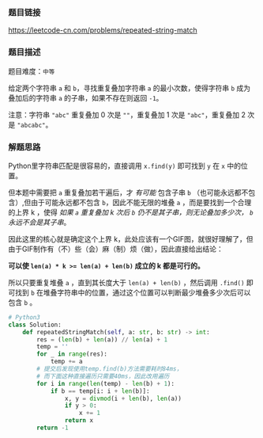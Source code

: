 ### 题目链接
https://leetcode-cn.com/problems/repeated-string-match

### 题目描述
题目难度：```中等```

给定两个字符串 ```a``` 和 ```b```，寻找重复叠加字符串 ```a``` 的最小次数，使得字符串 ```b``` 成为叠加后的字符串 ```a``` 的子串，如果不存在则返回 ```-1```。

注意：字符串 ```"abc"``` 重复叠加 0 次是 ```""```，重复叠加 1 次是 ```"abc"```，重复叠加 2 次是 ```"abcabc"```。

### 解题思路
Python里字符串匹配是很容易的，直接调用 ```x.find(y)``` 即可找到 ```y``` 在 ```x``` 中的位置。<br>

但本题中需要把 ```a``` 重复叠加若干遍后，才 _有可能_ 包含子串 ```b``` （也可能永远都不包含）,但由于可能永远都不包含 ```b```，因此不能无限的堆叠 ```a``` ，而是要找到一个合理的上界 k ，使得 _如果 ```a``` 重复叠加 k 次后 ```b``` 仍不是其子串，则无论叠加多少次， ```b``` 永远不会是其子串_。<br>

因此这里的核心就是确定这个上界 k，此处应该有一个GIF图，就很好理解了，但由于GIF制作有（不）些（会）麻（制）烦（做），因此直接给出结论：<br>

**可以使 ```len(a) * k >= len(a) + len(b)``` 成立的 k 都是可行的。**<br>

所以只要重复堆叠 ```a``` ，直到其长度大于 ```len(a) + len(b)``` ，然后调用
```.find()``` 即可找到 ```b``` 在堆叠字符串中的位置，通过这个位置可以判断最少堆叠多少次后可以包含 ```b``` 。

```python
# Python3
class Solution:
    def repeatedStringMatch(self, a: str, b: str) -> int:
        res = (len(b) + len(a)) // len(a) + 1
        temp = ''
        for _ in range(res):
            temp += a
        # 提交后发现使用temp.find(b)方法需要耗时84ms，
        # 而下面这种直接遍历只需要40ms，因此改用遍历
        for i in range(len(temp) - len(b) + 1):
            if b == temp[i: i + len(b)]:
                x, y = divmod(i + len(b), len(a))
                if y > 0:
                    x += 1
                return x
        return -1
```